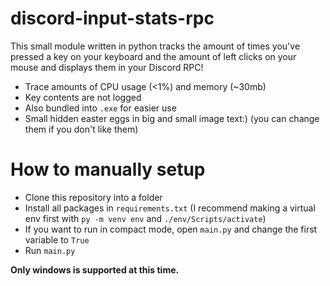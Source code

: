 # discord-input-stats-rpc
This small module written in python tracks the amount of times you've pressed a key on your keyboard and the amount of left clicks on your mouse and displays them in your Discord RPC! 

- Trace amounts of CPU usage (&lt;1%) and memory (~30mb)
- Key contents are not logged
- Also bundled into `.exe` for easier use
- Small hidden easter eggs in big and small image text:) (you can change them if you don't like them)

# How to manually setup
- Clone this repository into a folder
- Install all packages in `requirements.txt` (I recommend making a virtual env first with `py -m venv env` and `./env/Scripts/activate`)
- If you want to run in compact mode, open `main.py` and change the first variable to `True`
- Run `main.py`

**Only windows is supported at this time.**
